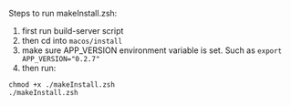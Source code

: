 Steps to run makeInstall.zsh:
1. first run build-server script
2. then cd into `macos/install`
3. make sure APP_VERSION environment variable is set. Such as `export APP_VERSION="0.2.7"`
4. then run:
```shell
chmod +x ./makeInstall.zsh
./makeInstall.zsh
```